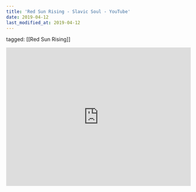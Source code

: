 ```yaml
---
title: 'Red Sun Rising - Slavic Soul - YouTube'
date: 2019-04-12
last_modified_at: 2019-04-12
---
```

tagged: [[Red Sun Rising]]
<iframe allow="accelerometer; autoplay; clipboard-write; encrypted-media; gyroscope; picture-in-picture" allowfullscreen="" frameborder="0" height="375" id="youtube_iframe" src="https://www.youtube.com/embed/N_RpbbJegmI?feature=oembed&amp;enablejsapi=1&amp;origin=https://safe.txmblr.com&amp;wmode=opaque" width="500"></iframe>